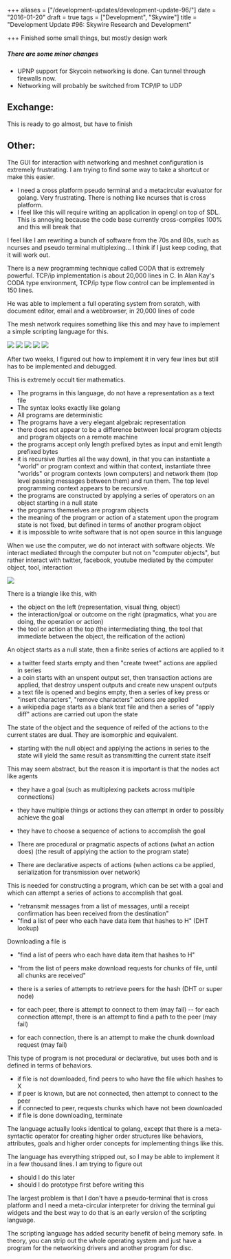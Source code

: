 +++
aliases = ["/development-updates/development-update-96/"]
date = "2016-01-20"
draft = true
tags = ["Development", "Skywire"]
title = "Development Update #96: Skywire Research and Development"

+++
Finished some small things, but mostly design work

##### There are some minor changes
- UPNP support for Skycoin networking is done. Can tunnel through firewalls now.
- Networking will probably be switched from TCP/IP to UDP

## Exchange:

This is ready to go almost, but have to finish

## Other:

The GUI for interaction with networking and meshnet configuration is extremely frustrating. I am trying to find some way to take a shortcut or make this easier.

- I need a cross platform pseudo terminal and a metacircular evaluator for golang. Very frustrating. There is nothing like ncurses that is cross platform.
- I feel like this will require writing an application in opengl on top of SDL. This is annoying because the code base currently cross-compiles 100% and this will break that

I feel like I am rewriting a bunch of software from the 70s and 80s, such as ncurses and pseudo terminal multiplexing... I think if I just keep coding, that it will work out.

There is a new programming technique called CODA that is extremely powerful. TCP/ip implementation is about 20,000 lines in C. In Alan Kay's CODA type environment, TCP/ip type flow control can be implemented in 150 lines.

He was able to implement a full operating system from scratch, with document editor, email and a webbrowser, in 20,000 lines of code

The mesh network requires something like this and may have to implement a simple scripting language for this.

![](/img/dev-update-96-1.png)
![](/img/dev-update-96-2.png)
![](/img/dev-update-96-3.png)
![](/img/dev-update-96-4.png)
![](/img/dev-update-96-5.png)

After two weeks, I figured out how to implement it in very few lines but still has to be implemented and debugged.

This is extremely occult tier mathematics.
- The programs in this language, do not have a representation as a text file
- The syntax looks exactly like golang
- All programs are deterministic
- The programs have a very elegant algebraic representation
- there does not appear to be a difference between local program objects and program objects on a remote machine
- the programs accept only length prefixed bytes as input and emit length prefixed bytes
-  it is recursive (turtles all the way down), in that you can instantiate a "world" or program context and within that context, instantiate three "worlds" or program contexts (own computers) and network them (top level passing messages between them) and run them. The top level programming context appears to be recursive.
- the programs are constructed by applying a series of operators on an object starting in a null state
- the programs themselves are program objects
- the meaning of the program or action of a statement upon the program state is not fixed, but defined in terms of another program object
- it is impossible to write software that is not open source in this language

When we use the computer, we do not interact with software objects. We interact mediated through the computer but not on "computer objects", but rather interact with twitter, facebook, youtube mediated by the computer object, tool, interaction

![](/img/dev-update-96-6.png)

There is a triangle like this, with
- the object on the left (representation, visual thing, object)
- the interaction/goal or outcome on the right  (pragmatics, what you are doing, the operation or action)
- the tool or action at the top (the intermediating thing, the tool that immediate between the object, the reification of the action)

An object starts as a null state, then a finite series of actions are applied to it
- a twitter feed starts empty and then "create tweet" actions are applied in series
- a coin starts with an unspent output set, then transaction actions are applied, that destroy unspent outputs and create new unspent outputs
- a text file is opened and begins empty, then a series of key press or "insert characters", "remove characters" actions are applied
- a wikipedia page starts as a blank text file and then a series of "apply diff" actions are carried out upon the state

The state of the object and the sequence of reifed of the actions to the current states are dual. They are isomorphic and equivalent.
- starting with the null object and applying the actions in series to the state will yield the same result as transmitting the current state itself

This may seem abstract, but the reason it is important is that the nodes act like agents
- they have a goal (such as multiplexing packets across multiple connections)
- they have multiple things or actions they can attempt in order to possibly achieve the goal
- they have to choose a sequence of actions to accomplish the goal

- There are procedural or pragmatic aspects of actions (what an action does) (the result of applying the action to the program state)
- There are declarative aspects of actions (when actions ca be applied, serialization for transmission over network)

This is needed for constructing a program, which can be set with a goal and which can attempt a series of actions to accomplish that goal.
- "retransmit messages from a list of messages, until a receipt confirmation has been received from the destination"
- "find a list of peer who each have data item that hashes to H" (DHT lookup)

Downloading a file is
- "find a list of peers who each have data item that hashes to H"
- "from the list of peers make download requests for chunks of file, until all chunks are received"

- there is a series of attempts to retrieve peers for the hash (DHT or super node)
- for each peer, there is attempt to connect to them (may fail)
-- for each connection attempt, there is an attempt to find a path to the peer (may fail)
- for each connection, there is an attempt to make the chunk download request (may fail)

This type of program is not procedural or declarative, but uses both and is defined in terms of behaviors.

- if file is not downloaded, find peers to who have the file which hashes to X
- if peer is known, but are not connected, then attempt to connect to the peer
- if connected to peer, requests chunks which have not been downloaded
- if file is done downloading, terminate

The language actually looks identical to golang, except that there is a meta-syntactic operator for creating higher order structures like behaviors, attributes, goals and higher order concepts for implementing things like this.

The language has everything stripped out, so I may be able to implement it in a few thousand lines. I am trying to figure out
- should I do this later
- should I do prototype first before writing this

The largest problem is that I don't have a pseudo-terminal that is cross platform and I need a meta-circular interpreter for driving the terminal gui widgets and the best way to do that is an early version of the scripting language.

The scripting language has added security benefit of being memory safe. In theory, you can strip out the whole operating system and just have a program for the networking drivers and another program for disc.